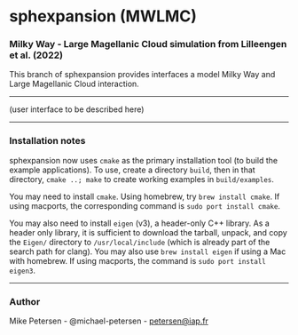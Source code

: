 # sphexpansion (MWLMC)
### Milky Way - Large Magellanic Cloud simulation from Lilleengen et al. (2022)

This branch of sphexpansion provides interfaces a model Milky Way and Large Magellanic Cloud interaction.

------------------
(user interface to be described here)

------------------

### Installation notes

sphexpansion now uses `cmake` as the primary installation tool (to build the example applications). To use, create a directory `build`, then in that directory, `cmake ..; make` to create working examples in `build/examples`.

You may need to install `cmake`. Using homebrew, try `brew install cmake`. If using macports, the corresponding command is `sudo port install cmake`.

You may also need to install `eigen` (v3), a header-only C++ library. As a header only library, it is sufficient to download the tarball, unpack, and copy the `Eigen/` directory to `/usr/local/include` (which is already part of the search path for clang). You may also use `brew install eigen` if using a Mac with homebrew. If using macports, the command is `sudo port install eigen3`.


-----------------------------

### Author

Mike Petersen -  @michael-petersen - petersen@iap.fr
